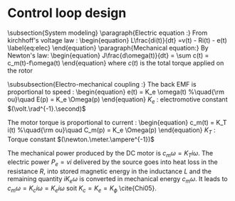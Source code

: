 # Control loop design
\subsection{System modeling}
\paragraph{Electric equation :}
From kirchhoff's voltage law :
\begin{equation}
L\frac{di(t)}{dt} =v(t) - Ri(t) - e(t)
\label{eq:elec}
\end{equation}
\paragraph{Mechanical equation:}
By Newton's law:
\begin{equation}
J\frac{d\omega(t)}{dt} = \sum c(t) = c_m(t)-f\omega(t)
\end{equation}
where $c(t)$ is the total torque applied on the rotor


\subsubsection{Electro-mechanical coupling :}
The back EMF is proportional to speed :
\begin{equation}
e(t) = K_e \omega(t) %\quad{\rm ou}\quad E(p) = K_e \Omega(p)
\end{equation}
$K_e$ : electromotive constant $(\volt.\rad^{-1}.\second)$

The motor torque is proportional to current :
\begin{equation}
c_m(t) = K_T i(t) %\quad{\rm ou}\quad C_m(p) = K_e \Omega(p)
\end{equation}
$K_T$ : Torque constant $(\newton.\meter.\ampere^{-1})$


The mechanical power produced by the DC motor is $c_m\omega = K_Ti\omega$. The electric power  $P_e = vi$ delivered by the source goes into heat loss in the resistance $R$, into stored magnetic energy in the inductance $L$ and the remaining quantity $iK_e\omega$ is converted in mechanical energy $c_m\omega$. It leads to $c_m\omega = K_ci\omega = K_ei\omega$ soit $K_c = K_e = K_\phi$ \cite{Chi05}.

